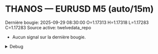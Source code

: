 # THANOS — EURUSD M5 (auto/15m)
Dernière bougie: 2025-09-29 08:30:00  O=1.17313  H=1.17318  L=1.17283  C=1.17283
Source active: twelvedata_repo

- Aucun signal sur la dernière bougie.

<details><summary>Debug</summary>

- TD_API_KEY manquant.

</details>